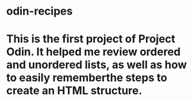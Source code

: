 # odin-recipes

# This is the first project of Project Odin. It helped me review ordered and unordered lists, as well as how to easily rememberthe steps to create an HTML structure.